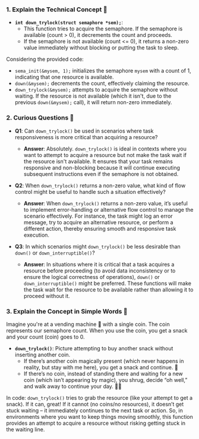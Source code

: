 ### 1. Explain the Technical Concept 📘

- **`int down_trylock(struct semaphore *sem);`**:
  - This function tries to acquire the semaphore. If the semaphore is available (count > 0), it decrements the count and proceeds. 
  - If the semaphore is not available (count <= 0), it returns a non-zero value immediately without blocking or putting the task to sleep.

Considering the provided code:
- `sema_init(&mysem, 1);` initializes the semaphore `mysem` with a count of 1, indicating that one resource is available.
- `down(&mysem);` decrements the count, effectively claiming the resource.
- `down_trylock(&mysem);` attempts to acquire the semaphore without waiting. If the resource is not available (which it isn't, due to the previous `down(&mysem);` call), it will return non-zero immediately.

### 2. Curious Questions 🤔

- **Q1**: Can `down_trylock()` be used in scenarios where task responsiveness is more critical than acquiring a resource?
  - **Answer**: Absolutely. `down_trylock()` is ideal in contexts where you want to attempt to acquire a resource but not make the task wait if the resource isn't available. It ensures that your task remains responsive and non-blocking because it will continue executing subsequent instructions even if the semaphore is not obtained.

- **Q2**: When `down_trylock()` returns a non-zero value, what kind of flow control might be useful to handle such a situation effectively?
  - **Answer**: When `down_trylock()` returns a non-zero value, it’s useful to implement error-handling or alternative flow control to manage the scenario effectively. For instance, the task might log an error message, try to acquire an alternative resource, or perform a different action, thereby ensuring smooth and responsive task execution.

- **Q3**: In which scenarios might `down_trylock()` be less desirable than `down()` or `down_interruptible()`?
  - **Answer**: In situations where it is critical that a task acquires a resource before proceeding (to avoid data inconsistency or to ensure the logical correctness of operations), `down()` or `down_interruptible()` might be preferred. These functions will make the task wait for the resource to be available rather than allowing it to proceed without it.

### 3. Explain the Concept in Simple Words 🍰

Imagine you're at a vending machine 🍫 with a single coin. The coin represents our semaphore count. When you use the coin, you get a snack and your count (coin) goes to 0.

- **`down_trylock()`**: Picture attempting to buy another snack without inserting another coin. 
  - If there’s another coin magically present (which never happens in reality, but stay with me here), you get a snack and continue. 🎉
  - If there’s no coin, instead of standing there and waiting for a new coin (which isn’t appearing by magic), you shrug, decide “oh well,” and walk away to continue your day. 🚶‍♂️

In code: `down_trylock()` tries to grab the resource (like your attempt to get a snack). If it can, great! If it cannot (no coins/no resources), it doesn’t get stuck waiting – it immediately continues to the next task or action. So, in environments where you want to keep things moving smoothly, this function provides an attempt to acquire a resource without risking getting stuck in the waiting line.


